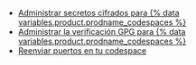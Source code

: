 - [Administrar secretos cifrados para {% data variables.product.prodname_codespaces %}](/codespaces/working-with-your-codespace/managing-encrypted-secrets-for-codespaces)
- [Administrar la verificación GPG para {% data variables.product.prodname_codespaces %}](/codespaces/working-with-your-codespace/managing-gpg-verification-for-codespaces)
- [Reenviar puertos en tu codespace](/codespaces/developing-in-codespaces/forwarding-ports-in-your-codespace)
